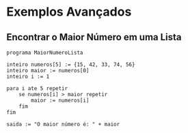 # Exemplos Avançados

## Encontrar o Maior Número em uma Lista

```plaintext
programa MaiorNumeroLista

inteiro numeros[5] := {15, 42, 33, 74, 56}
inteiro maior := numeros[0]
inteiro i := 1

para i ate 5 repetir
    se numeros[i] > maior repetir
        maior := numeros[i]
    fim
fim

saida := "O maior número é: " + maior
```